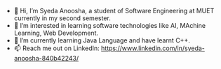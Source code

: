 - 👋 Hi, I’m Syeda Anoosha, a student of Software Engineering at MUET currently in my second semester.
- 👀 I’m interested in learning software technologies like AI, MAchine Learning, Web Development.
- 🌱 I’m currently learning Java Language and have learnt C++.
- 📫 Reach me out on LinkedIn: https://www.linkedin.com/in/syeda-anoosha-840b42243/

<!---
SyedaAnoosha/SyedaAnoosha is a ✨ special ✨ repository because its `README.md` (this file) appears on your GitHub profile.
You can click the Preview link to take a look at your changes.
--->
